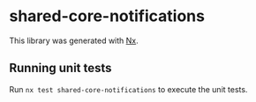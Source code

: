 # shared-core-notifications

This library was generated with [Nx](https://nx.dev).

## Running unit tests

Run `nx test shared-core-notifications` to execute the unit tests.
